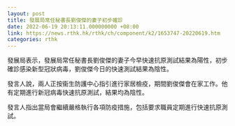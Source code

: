 ```yaml
---
layout: post
title: 發展局常任秘書長劉俊傑的妻子初步確診
date: 2022-06-19 20:13:11.000000000 +08:00
link: https://news.rthk.hk/rthk/ch/component/k2/1653747-20220619.htm
categories: rthk
---
```


發展局表示，發展局常任秘書長劉俊傑的妻子今早快速抗原測試結果為陽性，初步確診感染新型冠狀病毒，劉俊傑今日的快速測試結果為陰性。

發言人說，兩人正按衞生防護中心指引進行家居檢疫，期間劉俊傑會在家工作。他有定期進行新冠病毒快速抗原測試，結果均為陰性。

發言人指出當局會繼續嚴格執行各項防疫措施，包括要求職員定期進行快速抗原測試。
